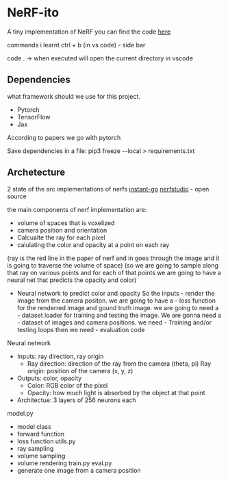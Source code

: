 # NeRF-ito
A tiny implementation of NeRF
you can find the code [here](https://github.com/nerfstudio-project/nerfstudio)

commands i learnt
ctrl + b (in vs code) - side bar

code . -> when executed will open the current directory in vscode

## Dependencies
what framework should we use for this project.

- Pytorch
- TensorFlow
- Jax

According to papers we go with pytorch

Save dependencies in a file:
pip3 freeze --local > requirements.txt


## Archetecture 
2 state of the arc implementations of nerfs
[instant-gp](https://github.com/NVlabs/instant-ngp) 
[nerfstudio](https://github.com/nerfstudio-project/nerfstudio) - open source 

the main components of nerf implementation are:
- volume of spaces that is voxelized
- camera position and orientation
- Calcualte the ray for each pixel
- calulating the color and opacity at a point on each ray

(ray is the red line in the paper of nerf and in goes through the image and it is going to traverse the volume of space)
(so we are going to sample along that ray on various points and for each of that points we are going to have a neural net that predicts the opacity and color)

- Neural network to predict color and opacity
So the inputs - render the image from the camera positon.
we are going to have a - loss function for the renderred image and gound truth image.
we are going to need a - dataset loader for training and testing the image.
We are gonna need a - dataset of images and camera positions.
we need - Training and/or testing loops
then we need - evaluation code

Neural network 
- Inputs: ray direction, ray origin
    - Ray direction: direction of the ray from the camera (theta, pi)
     Ray origin: position of the camera (x, y, z)
- Outputs: color, opacity
    - Color: RGB color of the pixel
    - Opacity: how much light is absorbed by the object at that point
- Architectue: 3 layers of 256 neurons each


model.py
 - model class
 - forward function
 - loss function
utils.py
 - ray sampling
 - volume sampling
 - volume rendering
train.py
eval.py
 - generate one image from a camera position

